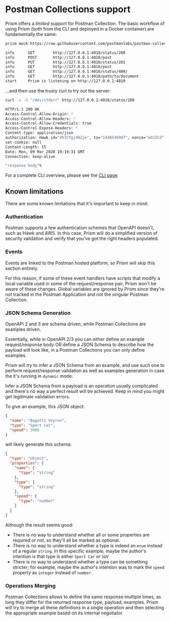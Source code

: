 # Postman Collections support

Prism offers a _limited_ support for Postman Collection. The basic workflow of using Prism (both from the CLI and deployed in a Docker container) are fundamentally the same:

```bash
prism mock https://raw.githubusercontent.com/postmanlabs/postman-collection/develop/examples/collection-v2.json

info      GET        http://127.0.0.1:4010/status/200
info      POST       http://127.0.0.1:4010/post
info      PUT        http://127.0.0.1:4010/status/201
info      GET        http://127.0.0.1:4010/post
info      GET        http://127.0.0.1:4010/status/400/
info      GET        http://127.0.0.1:4010/path/to/document
start     Prism is listening on http://127.0.0.1:4010
```

…and then use the trusty curl to try out the server:

```bash
curl -s -D "/dev/stderr" http://127.0.0.1:4010/status/200

HTTP/1.1 200 OK
Access-Control-Allow-Origin: *
Access-Control-Allow-Headers: *
Access-Control-Allow-Credentials: true
Access-Control-Expose-Headers: *
Content-type: application/json
authorization: Hawk id="dh37fgj492je", ts="1448549987", nonce="eOJZCd", mac="O2TFlvAlMvKVSKOzc6XkfU6+5285k5p3m5dAjxumo2k="
set-cookie: null
Content-Length: 15
Date: Mon, 09 Mar 2020 19:19:31 GMT
Connection: keep-alive

"response body"%
```

For a complete CLI overview, please see the [CLI page](../getting-started/03-cli.md)

## Known limitations

There are some known limitations that it's important to keep in mind:

### Authentication

Postman supports a few authentication schemes that OpenAPI doesn't, such as Hawk and AWS. In this case, Prism will do a simplified version of security validation and verify that you've got the right headers populated.

### Events

Events are linked to the Postman hosted platform, so Prism will skip this section entirely.

For this reason, if some of these event handlers have scripts that modify a local variable used in some of the request/response pair, Prism won't be aware of these changes. Global variables are ignored by Prism since they're not tracked in the Postman Application and not the singular Postman Collection.

### JSON Schema Generation

OpenAPI 2 and 3 are schema driven, while Postman Collections are examples driven.

Essentially, while in OpenAPI 2/3 you can either define an example request/response body OR define a JSON Schema to describe how the payload will look like, in a Postman Collections you can only define examples.

Prism will _try_ to infer a JSON Schema from an example, and use such one to perform request/response validation as well as examples generation in case the it's running in `dynamic` mode.

Infer a JSON Schema from a payload is an operation usually complicated and there's no way a perfect result will be achieved. Keep in mind you might get legitimate validation errors.

To give an example, this JSON object:

```json
{
  "name": "Bugatti Veyron",
  "type": "Sport Car",
  "speed": 3000
}
```

will likely generate this schema:

```json
{
  "type": "object",
  "properties": {
    "name": {
      "type": "string"
    },
    "type": {
      "type": "string"
    },
    "speed": {
      "type": "number"
    }
  }
}
```

Although the result seems good:

- There is no way to understand whether all or some properties are required or not, so they'll all be marked as optional.
- There is no way to understand whether a type is indeed an `enum` instead of a regular `string`. In this specific example, maybe the author's intention is that type is either `Sport Car` or `SUV`
- There is no way to understand whether a type can be something stricter; for example, maybe the author's intention was to mark the `speed` property as `integer` instead of `number`.

### Operations Merging

Postman Collections allows to define the same response multiple times, as long they differ for the returned response type, payload, examples. Prism will try to merge all these definitions in a single operation and then selecting the appropriate example based on its internal negotiator.
